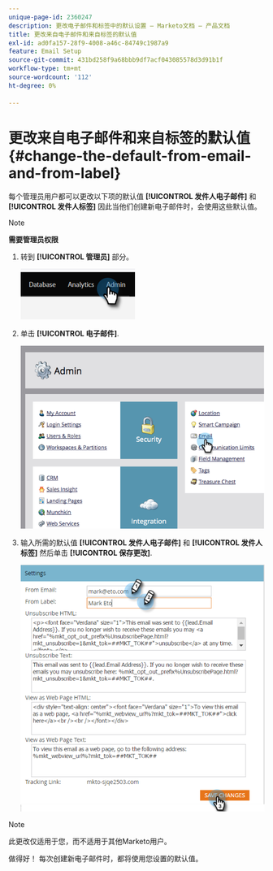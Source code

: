 ```yaml
---
unique-page-id: 2360247
description: 更改电子邮件和标签中的默认设置 — Marketo文档 — 产品文档
title: 更改来自电子邮件和来自标签的默认值
exl-id: ad0fa157-28f9-4008-a46c-84749c1987a9
feature: Email Setup
source-git-commit: 431bd258f9a68bbb9df7acf043085578d3d91b1f
workflow-type: tm+mt
source-wordcount: '112'
ht-degree: 0%

---
```


# 更改来自电子邮件和来自标签的默认值 {#change-the-default-from-email-and-from-label}

每个管理员用户都可以更改以下项的默认值 **[!UICONTROL 发件人电子邮件]** 和 **[!UICONTROL 发件人标签]** 因此当他们创建新电子邮件时，会使用这些默认值。

>[!NOTE]
>
>**需要管理员权限**

1. 转到 **[!UICONTROL 管理员]** 部分。

   ![](assets/change-the-default-from-email-and-from-label-1.png)

1. 单击 **[!UICONTROL 电子邮件]**.

   ![](assets/change-the-default-from-email-and-from-label-2.png)

1. 输入所需的默认值 **[!UICONTROL 发件人电子邮件]** 和 **[!UICONTROL 发件人标签]** 然后单击 **[!UICONTROL 保存更改]**.

   ![](assets/change-the-default-from-email-and-from-label-3.png)

>[!NOTE]
>
>此更改仅适用于您，而不适用于其他Marketo用户。

做得好！ 每次创建新电子邮件时，都将使用您设置的默认值。
